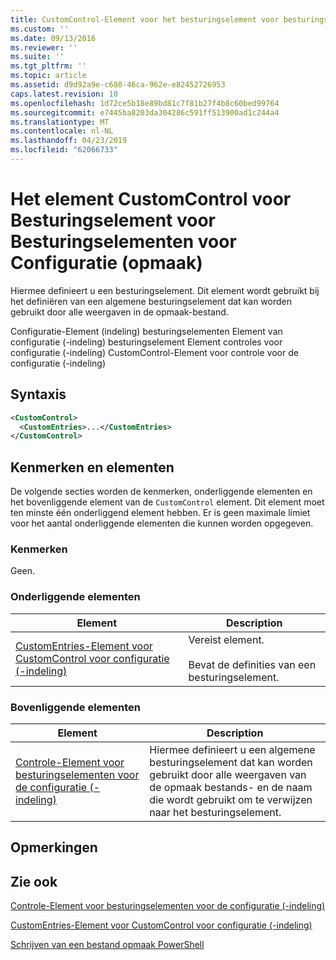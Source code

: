 ```yaml
---
title: CustomControl-Element voor het besturingselement voor besturingselementen voor de configuratie (-indeling) | Microsoft Docs
ms.custom: ''
ms.date: 09/13/2016
ms.reviewer: ''
ms.suite: ''
ms.tgt_pltfrm: ''
ms.topic: article
ms.assetid: d9d92a9e-c680-46ca-962e-e82452726953
caps.latest.revision: 10
ms.openlocfilehash: 1d72ce5b18e89bd81c7f81b27f4b8c60bed99764
ms.sourcegitcommit: e7445ba8203da304286c591ff513900ad1c244a4
ms.translationtype: MT
ms.contentlocale: nl-NL
ms.lasthandoff: 04/23/2019
ms.locfileid: "62066733"
---
```

# <a name="customcontrol-element-for-control-for-controls-for-configuration-format"></a>Het element CustomControl voor Besturingselement voor Besturingselementen voor Configuratie (opmaak)

Hiermee definieert u een besturingselement. Dit element wordt gebruikt bij het definiëren van een algemene besturingselement dat kan worden gebruikt door alle weergaven in de opmaak-bestand.

Configuratie-Element (indeling) besturingselementen Element van configuratie (-indeling) besturingselement Element controles voor configuratie (-indeling) CustomControl-Element voor controle voor de configuratie (-indeling)

## <a name="syntax"></a>Syntaxis

```xml
<CustomControl>
  <CustomEntries>...</CustomEntries>
</CustomControl>
```

## <a name="attributes-and-elements"></a>Kenmerken en elementen

De volgende secties worden de kenmerken, onderliggende elementen en het bovenliggende element van de `CustomControl` element. Dit element moet ten minste één onderliggend element hebben. Er is geen maximale limiet voor het aantal onderliggende elementen die kunnen worden opgegeven.

### <a name="attributes"></a>Kenmerken

Geen.

### <a name="child-elements"></a>Onderliggende elementen

|Element|Description|
|-------------|-----------------|
|[CustomEntries-Element voor CustomControl voor configuratie (-indeling)](./customentries-element-for-customcontrol-for-controls-for-configuration-format.md)|Vereist element.<br /><br /> Bevat de definities van een besturingselement.|

### <a name="parent-elements"></a>Bovenliggende elementen

|Element|Description|
|-------------|-----------------|
|[Controle-Element voor besturingselementen voor de configuratie (-indeling)](./control-element-for-controls-for-configuration-format.md)|Hiermee definieert u een algemene besturingselement dat kan worden gebruikt door alle weergaven van de opmaak bestands- en de naam die wordt gebruikt om te verwijzen naar het besturingselement.|

## <a name="remarks"></a>Opmerkingen

## <a name="see-also"></a>Zie ook

[Controle-Element voor besturingselementen voor de configuratie (-indeling)](./control-element-for-controls-for-configuration-format.md)

[CustomEntries-Element voor CustomControl voor configuratie (-indeling)](./customentries-element-for-customcontrol-for-controls-for-configuration-format.md)

[Schrijven van een bestand opmaak PowerShell](./writing-a-powershell-formatting-file.md)
